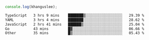 ```js
console.log(khanguslee);
```

<!--START_SECTION:waka-->

```txt
TypeScript   3 hrs 9 mins    ███████▒░░░░░░░░░░░░░░░░░   29.39 %
YAML         3 hrs 4 mins    ███████░░░░░░░░░░░░░░░░░░   28.62 %
JavaScript   2 hrs 41 mins   ██████▒░░░░░░░░░░░░░░░░░░   25.04 %
Go           43 mins         █▓░░░░░░░░░░░░░░░░░░░░░░░   06.66 %
Other        35 mins         █▒░░░░░░░░░░░░░░░░░░░░░░░   05.43 %
```

<!--END_SECTION:waka-->

<!--
**khanguslee/khanguslee** is a ✨ _special_ ✨ repository because its `README.md` (this file) appears on your GitHub profile.

Here are some ideas to get you started:

- 🔭 I’m currently working on ...
- 🌱 I’m currently learning ...
- 👯 I’m looking to collaborate on ...
- 🤔 I’m looking for help with ...
- 💬 Ask me about ...
- 📫 How to reach me: ...
- 😄 Pronouns: ...
- ⚡ Fun fact: ...
-->
